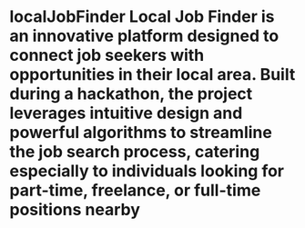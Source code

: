 # localJobFinder Local Job Finder is an innovative platform designed to connect job seekers with opportunities in their local area. Built during a hackathon, the project leverages intuitive design and powerful algorithms to streamline the job search process, catering especially to individuals looking for part-time, freelance, or full-time positions nearby
